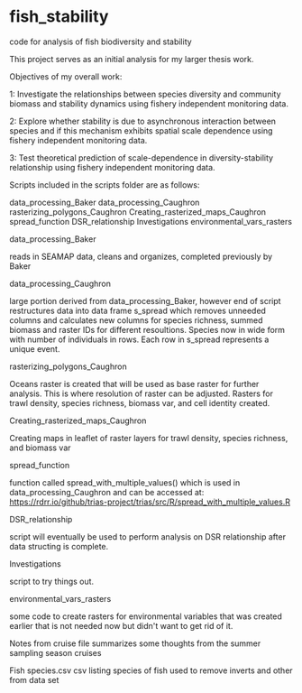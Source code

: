 # fish_stability
code for analysis of fish biodiversity and stability

This project serves as an initial analysis for my larger thesis work.

Objectives of my overall work: 

1: Investigate the relationships between species diversity and community biomass and stability dynamics using fishery independent monitoring data.

2: Explore whether stability is due to asynchronous interaction between species and if this mechanism exhibits spatial scale dependence using fishery independent monitoring data.

3: Test theoretical prediction of scale-dependence in diversity-stability relationship using fishery independent monitoring data.



Scripts included in the scripts folder are as follows:

data_processing_Baker
data_processing_Caughron
rasterizing_polygons_Caughron
Creating_rasterized_maps_Caughron
spread_function
DSR_relationship
Investigations
environmental_vars_rasters



data_processing_Baker

  reads in SEAMAP data, cleans and organizes, completed previously by Baker
  
  
data_processing_Caughron

  large portion derived from data_processing_Baker, however end of script restructures data into data frame     s_spread which removes unneeded columns and calculates new columns for species richness, summed biomass and   raster IDs for different resoultions. Species now in wide form with number of individuals in rows. Each row   in s_spread represents a unique event. 
  
  
rasterizing_polygons_Caughron

  Oceans raster is created that will be used as base raster for further analysis. This is where resolution of   raster can be adjusted. Rasters for trawl density, species richness, biomass var, and cell identity created.
  
  
Creating_rasterized_maps_Caughron
  
  Creating maps in leaflet of raster layers for trawl density, species richness, and biomass var
  
  
spread_function

  function called spread_with_multiple_values() which is used in data_processing_Caughron and can be accessed   at: https://rdrr.io/github/trias-project/trias/src/R/spread_with_multiple_values.R


DSR_relationship

  script will eventually be used to perform analysis on DSR relationship after data structing is complete. 
  
  
Investigations
  
  script to try things out.


environmental_vars_rasters
  
  some code to create rasters for environmental variables that was created earlier that is not needed now but   didn't want to get rid of it. 




Notes from cruise
  file summarizes some thoughts from the summer sampling season cruises
  
Fish species.csv
  csv listing species of fish used to remove inverts and other from data set

